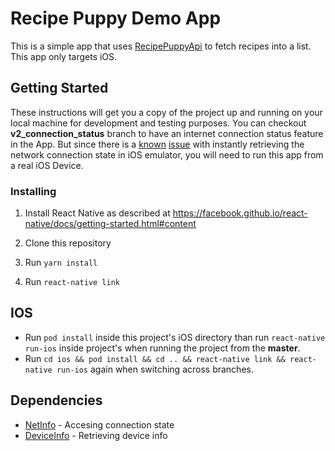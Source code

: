 # Recipe Puppy Demo App

This is a simple app that uses [RecipePuppyApi](http://www.recipepuppy.com/about/api/) to fetch recipes into a list.
This app only targets iOS.

## Getting Started

These instructions will get you a copy of the project up and running on your local machine for development and testing purposes.
You can checkout **v2_connection_status** branch to have an internet connection status feature in the App.
But since there is a [known](http://www.openradar.appspot.com/29913522) [issue](http://www.openradar.appspot.com/29913522) with instantly
retrieving the network connection state in iOS emulator, you will need to run this app from a real iOS Device.

### Installing

1. Install React Native as described at https://facebook.github.io/react-native/docs/getting-started.html#content

2. Clone this repository

3. Run `yarn install`

4. Run `react-native link`

## IOS

- Run `pod install` inside this project's iOS directory than run `react-native run-ios` inside project's when running the project from the **master**.
- Run `cd ios && pod install && cd .. && react-native link && react-native run-ios` again when switching across branches.

## Dependencies

- [NetInfo](https://github.com/react-native-community/react-native-netinfo) - Accesing connection state
- [DeviceInfo](https://github.com/react-native-community/react-native-device-info) - Retrieving device info
